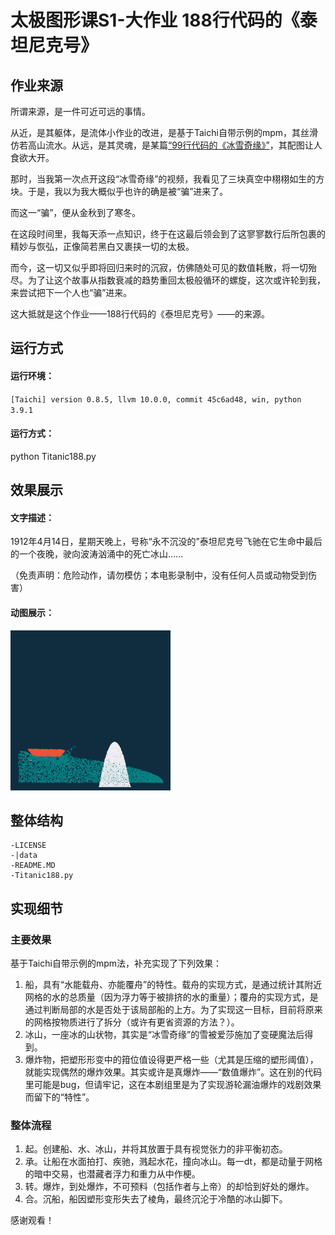 # 太极图形课S1-大作业 188行代码的《泰坦尼克号》

## 作业来源
所谓来源，是一件可近可远的事情。

从近，是其躯体，是流体小作业的改进，是基于Taichi自带示例的mpm，其丝滑仿若高山流水。从远，是其灵魂，是某篇[“99行代码的《冰雪奇缘》”](https://zhuanlan.zhihu.com/p/97700605)，其配图让人食欲大开。

那时，当我第一次点开这段“冰雪奇缘”的视频，我看见了三块真空中栩栩如生的方块。于是，我以为我大概似乎也许的确是被“骗”进来了。

而这一“骗”，便从金秋到了寒冬。

在这段时间里，我每天添一点知识，终于在这最后领会到了这寥寥数行后所包裹的精妙与恢弘，正像简若黑白又裹挟一切的太极。

而今，这一切又似乎即将回归来时的沉寂，仿佛随处可见的数值耗散，将一切殆尽。为了让这个故事从指数衰减的趋势重回太极般循环的螺旋，这次或许轮到我，来尝试把下一个人也“骗”进来。

这大抵就是这个作业——188行代码的《泰坦尼克号》——的来源。


## 运行方式
#### 运行环境：
`[Taichi] version 0.8.5, llvm 10.0.0, commit 45c6ad48, win, python 3.9.1`

#### 运行方式：
python Titanic188.py


## 效果展示
#### 文字描述：
1912年4月14日，星期天晚上，号称“永不沉没的”泰坦尼克号飞驰在它生命中最后的一个夜晚，驶向波涛汹涌中的死亡冰山……

（免责声明：危险动作，请勿模仿；本电影录制中，没有任何人员或动物受到伤害）


#### 动图展示：
![demo.gif](./data/demo.gif)


## 整体结构
```
-LICENSE
-|data
-README.MD
-Titanic188.py
```


## 实现细节

### 主要效果
基于Taichi自带示例的mpm法，补充实现了下列效果：

1. 船，具有“水能载舟、亦能覆舟”的特性。载舟的实现方式，是通过统计其附近网格的水的总质量（因为浮力等于被排挤的水的重量）；覆舟的实现方式，是通过判断局部的水是否处于该局部船的上方。为了实现这一目标，目前将原来的网格按物质进行了拆分（或许有更省资源的方法？）。
2. 冰山，一座冰的山状物，其实是“冰雪奇缘”的雪被爱莎施加了变硬魔法后得到。
3. 爆炸物，把塑形形变中的箝位值设得更严格一些（尤其是压缩的塑形阈值），就能实现偶然的爆炸效果。其实或许是真爆炸——“数值爆炸”。这在别的代码里可能是bug，但请牢记，这在本剧组里是为了实现游轮漏油爆炸的戏剧效果而留下的“特性”。


### 整体流程
1. 起。创建船、水、冰山，并将其放置于具有视觉张力的非平衡初态。
2. 承。让船在水面拍打、疾驰，溅起水花，撞向冰山。每一dt，都是动量于网格的暗中交易，也潜藏者浮力和重力从中作梗。
3. 转。爆炸，到处爆炸，不可预料（包括作者与上帝）的却恰到好处的爆炸。
4. 合。沉船，船因塑形变形失去了棱角，最终沉沦于冷酷的冰山脚下。



感谢观看！



